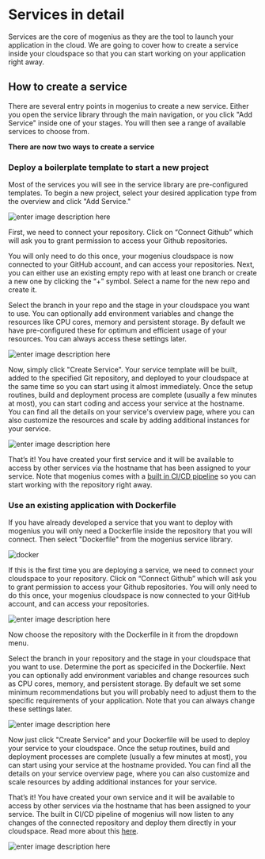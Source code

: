 ﻿---
sidebar_position: 4
---

# Services in detail

Services are the core of mogenius as they are the tool to launch your application in the cloud. We are going to cover how to create a service inside your cloudspace so that you can start working on your application right away.

## How to create a service

There are several entry points in mogenius to create a new service. Either you open the service library through the main navigation, or you click "Add Service" inside one of your stages. You will then see a range of available services to choose from. 

**There are now two ways to create a service**

### Deploy a boilerplate template to start a new project

Most of the services you will see in the service library are pre-configured templates. To begin a new project, select your desired application type from the overview and click "Add Service."

![enter image description here](https://api.mogenius.com/file/id/a10b2299-99a1-4b18-82a7-097df184bfaa)

First, we need to connect your repository. Click on “Connect Github” which will ask you to grant permission to access your Github repositories.

You will only need to do this once, your mogenius cloudspace is now connected to your GitHub account, and can access your repositories.
Next, you can either use an existing empty repo with at least one branch or create a new one by clicking the “+” symbol. Select a name for the new repo and create it.

Select the branch in your repo and the stage in your cloudspace you want to use. You can optionally add environment variables and change the resources like CPU cores, memory and persistent storage. By default we have pre-configured these for optimum and efficient usage of your resources. You can always access these settings later.

![enter image description here](https://api.mogenius.com/file/id/e99ae0ea-d2ab-4a86-857b-00430b9a5c40)

Now, simply click "Create Service". Your service template will be built, added to the specified Git repository, and deployed to your cloudspace at the same time so you can start using it almost immediately. Once the setup routines, build and deployment process are complete (usually a few minutes at most), you can start coding and access your service at the hostname. You can find all the details on your service's overview page, where you can also customize the resources and scale by adding additional instances for your service.

![enter image description here](https://api.mogenius.com/file/id/3a8c6249-53d0-468e-a089-987cd7861547)

That’s it! You have created your first service and it will be available to access by other services via the hostname that has been assigned to your service. Note that mogenius comes with a [built in CI/CD pipeline](#) so you can start working with the repository right away.

### Use an existing application with Dockerfile

If you have already developed a service that you want to deploy with mogenius you will only need a Dockerfile inside the repository that you will connect. Then select "Dockerfile" from the mogenius service library.

![docker](https://api.mogenius.com/file/id/0cc4af4e-3076-41a3-848f-8af961b15a12)

If this is the first time you are deploying a service, we need to connect your cloudspace to your repository. Click on “Connect Github” which will ask you to grant permission to access your Github repositories. You will only need to do this once, your mogenius cloudspace is now connected to your GitHub account, and can access your repositories.

![enter image description here](https://api.mogenius.com/file/id/88626d92-fa15-4d9e-8598-6a914daa633c)

Now choose the repository with the Dockerfile in it from the dropdown menu.

Select the branch in your repository and the stage in your cloudspace that you want to use. Determine the port as specicifed in the Dockerfile. Next you can optionally add environment variables and change resources such as CPU cores, memory, and persistent storage. By default we set some minimum recommendations but you will probably need to adjust them to the specific requirements of your application. Note that you can always change these settings later.

![enter image description here](https://api.mogenius.com/file/id/9efd6b72-1dff-4a25-9efc-9f7e1cfdfb3d)

Now just click "Create Service" and your Dockerfile will be used to deploy your service to your cloudspace. Once the setup routines, build and deployment processes are complete (usually a few minutes at most), you can start using your service at the hostname provided. You can find all the details on your service overview page, where you can also customize and scale resources by adding additional instances for your service.

That’s it! You have created your own service and it will be available to access by other services via the hostname that has been assigned to your service. The built in CI/CD pipeline of mogenius will now listen to any changes of the connected repository and deploy them directly in your cloudspace. Read more about this [here](./../development/cicd-pipeline.md). 

![enter image description here](https://api.mogenius.com/file/id/bf6c5471-ffb7-42a5-9adf-922d832f3b98)
